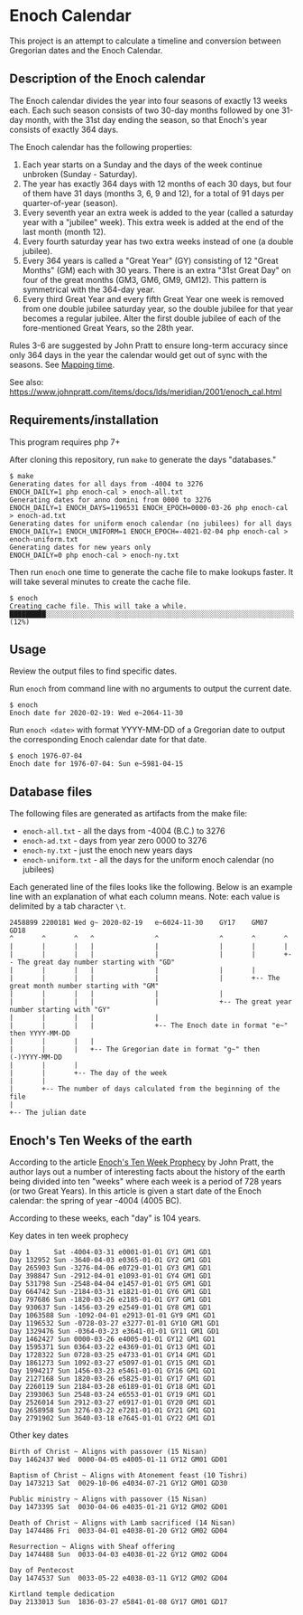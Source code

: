 # Enoch Calendar

This project is an attempt to calculate a timeline and conversion between Gregorian dates and the Enoch Calendar.

## Description of the Enoch calendar

The Enoch calendar divides the year into four seasons of exactly 13 weeks each.
Each such season consists of two 30-day months followed by one 31-day month,
with the 31st day ending the season, so that Enoch's year consists of exactly
364 days.

The Enoch calendar has the following properties:

1. Each year starts on a Sunday and the days of the week continue unbroken (Sunday - Saturday).
2. The year has exactly 364 days with 12 months of each 30 days, but four of them have 31 days (months 3, 6, 9 and 12), for a total of 91 days per quarter-of-year (season).
3. Every seventh year an extra week is added to the year (called a saturday year with a "jubilee" week). This extra week is added at the end of the last month (month 12).
4. Every fourth saturday year has two extra weeks instead of one (a double jubilee).
5. Every 364 years is called a "Great Year" (GY) consisting of 12 "Great Months" (GM) each with 30 years. There is an extra "31st Great Day" on four of the great months (GM3, GM6, GM9, GM12). This pattern is symmetrical with the 364-day year.
6. Every third Great Year and every fifth Great Year one week is removed from one double jubilee saturday year, so the double jubilee for that year becomes a regular jubilee. Alter the first double jubilee of each of the fore-mentioned Great Years, so the 28th year.

Rules 3-6 are suggested by John Pratt to ensure long-term accuracy since
only 364 days in the year the calendar would get out of sync with the seasons.
See [Mapping time](https://www.johnpratt.com/items/docs/mapping_time.html#6).

See also:
https://www.johnpratt.com/items/docs/lds/meridian/2001/enoch_cal.html

## Requirements/installation

This program requires php 7+

After cloning this repository, run `make` to generate the days "databases."

```
$ make
Generating dates for all days from -4004 to 3276
ENOCH_DAILY=1 php enoch-cal > enoch-all.txt
Generating dates for anno domini from 0000 to 3276
ENOCH_DAILY=1 ENOCH_DAYS=1196531 ENOCH_EPOCH=0000-03-26 php enoch-cal > enoch-ad.txt
Generating dates for uniform enoch calendar (no jubilees) for all days
ENOCH_DAILY=1 ENOCH_UNIFORM=1 ENOCH_EPOCH=-4021-02-04 php enoch-cal > enoch-uniform.txt
Generating dates for new years only
ENOCH_DAILY=0 php enoch-cal > enoch-ny.txt
```

Then run `enoch` one time to generate the cache file to make lookups faster. It
will take several minutes to create the cache file.

```
$ enoch
Creating cache file. This will take a while.
█████████░░░░░░░░░░░░░░░░░░░░░░░░░░░░░░░░░░░░░░░░░░░░░░░░░░░░░░░░░░░░░░░░░░░░░░ (12%)
```

## Usage

Review the output files to find specific dates.

Run `enoch` from command line with no arguments to output the current date.

```
$ enoch
Enoch date for 2020-02-19: Wed e~2064-11-30
```

Run `enoch <date>` with format YYYY-MM-DD of a Gregorian date to output the corresponding
Enoch calendar date for that date.

```
$ enoch 1976-07-04
Enoch date for 1976-07-04: Sun e~5981-04-15
```

## Database files

The following files are generated as artifacts from the make file:

 - `enoch-all.txt` - all the days from -4004 (B.C.) to 3276
 - `enoch-ad.txt` - days from year zero 0000 to 3276
 - `enoch-ny.txt` - just the enoch new years days
 - `enoch-uniform.txt` - all the days for the uniform enoch calendar (no jubilees)

Each generated line of the files looks like the following. Below is an example
line with an explanation of what each column means. Note: each value is delimited
by a tab character `\t`.

```
2458899 2200181 Wed g~ 2020-02-19   e~6024-11-30    GY17    GM07    GD18
^       ^       ^   ^               ^               ^       ^       ^
|       |       |   |               |               |       |       |
|       |       |   |               |               |       |       +-- The great day number starting with "GD"
|       |       |   |               |               |       |
|       |       |   |               |               |       +-- The great month number starting with "GM"
|       |       |   |               |               |
|       |       |   |               |               +-- The great year number starting with "GY"
|       |       |   |               |
|       |       |   |               +-- The Enoch date in format "e~" then YYYY-MM-DD
|       |       |   |
|       |       |   +-- The Gregorian date in format "g~" then (-)YYYY-MM-DD
|       |       |
|       |       +-- The day of the week
|       |
|       +-- The number of days calculated from the beginning of the file
|
+-- The julian date
```

## Enoch's Ten Weeks of the earth

According to the article [Enoch's Ten Week Prophecy](https://www.johnpratt.com/items/docs/2015/ten_week_prophecy.html) by
John Pratt, the author lays out a number of interesting facts about the history
of the earth being divided into ten "weeks" where each week is a period of 728
years (or two Great Years). In this article is given a start date of the Enoch
calendar: the spring of year -4004 (4005 BC).

According to these weeks, each "day" is 104 years.

Key dates in ten week prophecy

```
Day 1      Sat -4004-03-31 e0001-01-01 GY1 GM1 GD1
Day 132952 Sun -3640-04-03 e0365-01-01 GY2 GM1 GD1
Day 265903 Sun -3276-04-06 e0729-01-01 GY3 GM1 GD1
Day 398847 Sun -2912-04-01 e1093-01-01 GY4 GM1 GD1
Day 531798 Sun -2548-04-04 e1457-01-01 GY5 GM1 GD1
Day 664742 Sun -2184-03-31 e1821-01-01 GY6 GM1 GD1
Day 797686 Sun -1820-03-26 e2185-01-01 GY7 GM1 GD1
Day 930637 Sun -1456-03-29 e2549-01-01 GY8 GM1 GD1
Day 1063588 Sun -1092-04-01 e2913-01-01 GY9 GM1 GD1
Day 1196532 Sun -0728-03-27 e3277-01-01 GY10 GM1 GD1
Day 1329476 Sun -0364-03-23 e3641-01-01 GY11 GM1 GD1
Day 1462427 Sun 0000-03-26 e4005-01-01 GY12 GM1 GD1
Day 1595371 Sun 0364-03-22 e4369-01-01 GY13 GM1 GD1
Day 1728322 Sun 0728-03-25 e4733-01-01 GY14 GM1 GD1
Day 1861273 Sun 1092-03-27 e5097-01-01 GY15 GM1 GD1
Day 1994217 Sun 1456-03-23 e5461-01-01 GY16 GM1 GD1
Day 2127168 Sun 1820-03-26 e5825-01-01 GY17 GM1 GD1
Day 2260119 Sun 2184-03-28 e6189-01-01 GY18 GM1 GD1
Day 2393063 Sun 2548-03-24 e6553-01-01 GY19 GM1 GD1
Day 2526014 Sun 2912-03-27 e6917-01-01 GY20 GM1 GD1
Day 2658958 Sun 3276-03-22 e7281-01-01 GY21 GM1 GD1
Day 2791902 Sun 3640-03-18 e7645-01-01 GY22 GM1 GD1
```

Other key dates

```
Birth of Christ ~ Aligns with passover (15 Nisan)
Day 1462437 Wed  0000-04-05 e4005-01-11 GY12 GM01 GD01

Baptism of Christ ~ Aligns with Atonement feast (10 Tishri)
Day 1473213 Sat  0029-10-06 e4034-07-21 GY12 GM01 GD30

Public ministry ~ Aligns with passover (15 Nisan)
Day 1473395 Sat  0030-04-06 e4035-01-21 GY12 GM02 GD01

Death of Christ ~ Aligns with Lamb sacrificed (14 Nisan)
Day 1474486 Fri  0033-04-01 e4038-01-20 GY12 GM02 GD04

Resurrection ~ Aligns with Sheaf offering
Day 1474488 Sun  0033-04-03 e4038-01-22 GY12 GM02 GD04

Day of Pentecost
Day 1474537 Sun  0033-05-22 e4038-03-11 GY12 GM02 GD04

Kirtland temple dedication
Day 2133013 Sun  1836-03-27 e5841-01-08 GY17 GM01 GD17
```
